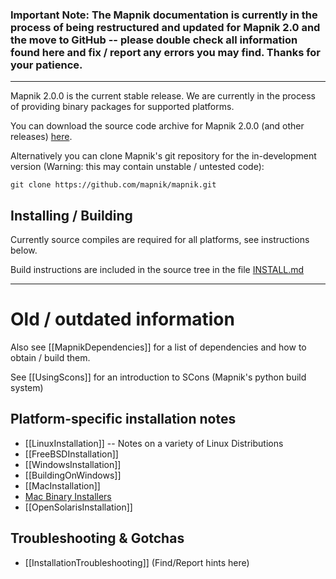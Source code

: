### Important Note: The Mapnik documentation is currently in the process of being restructured and updated for Mapnik 2.0 and the move to GitHub -- please double check all information found here and fix / report any errors you may find. Thanks for your patience.
---

Mapnik 2.0.0 is the current stable release. We are currently in the process of providing binary packages for supported platforms.

You can download the source code archive for Mapnik 2.0.0 (and other releases) [here](http://download.berlios.de/mapnik/).

Alternatively you can clone Mapnik's git repository for the in-development version (Warning: this may contain unstable / untested code):

    git clone https://github.com/mapnik/mapnik.git

## Installing / Building

Currently source compiles are required for all platforms, see instructions below.

Build instructions are included in the source tree in the file [INSTALL.md](https://github.com/mapnik/mapnik/blob/master/INSTALL.md)

---

# Old / outdated information

Also see [[MapnikDependencies]] for a list of dependencies and how to obtain / build them.

See [[UsingScons]] for an introduction to SCons (Mapnik's python build system) 

## Platform-specific installation notes

- [[LinuxInstallation]] -- Notes on a variety of Linux Distributions
- [[FreeBSDInstallation]]
- [[WindowsInstallation]]
- [[BuildingOnWindows]]
- [[MacInstallation]]
- [Mac Binary Installers](http://dbsgeo.com/downloads)
- [[OpenSolarisInstallation]]

## Troubleshooting & Gotchas

- [[InstallationTroubleshooting]] (Find/Report hints here)


